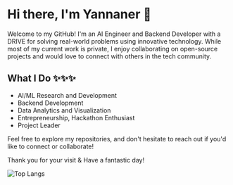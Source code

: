 # Hi there, I'm Yannaner 👋

Welcome to my GitHub! I'm an AI Engineer and Backend Developer with a DRIVE for solving real-world problems using innovative technology. While most of my current work is private, I enjoy collaborating on open-source projects and would love to connect with others in the tech community. 

## What I Do ✨✨✨
- AI/ML Research and Development
- Backend Development
- Data Analytics and Visualization
- Entrepreneurship, Hackathon Enthusiast
- Project Leader

Feel free to explore my repositories, and don't hesitate to reach out if you'd like to connect or collaborate!

Thank you for your visit & Have a fantastic day!

![Top Langs](https://github-readme-stats.vercel.app/api/top-langs/?username=yannaner&layout=compact&size_weight=0.2&count_weight=0.6&hide=CSS&theme=midnight-purple&hide_progress=true)


